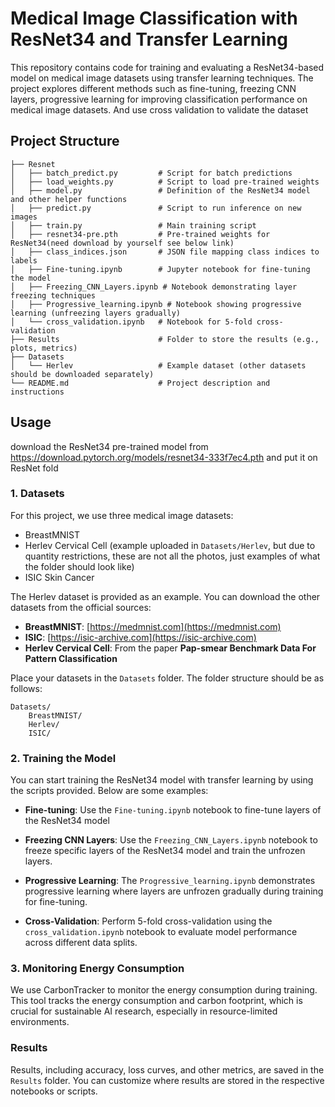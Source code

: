 
# Medical Image Classification with ResNet34 and Transfer Learning

This repository contains code for training and evaluating a ResNet34-based model on medical image datasets using transfer learning techniques. The project explores different methods such as fine-tuning, freezing CNN layers, progressive learning for improving classification performance on medical image datasets. And use cross validation to validate the dataset

## Project Structure

```
├── Resnet
│   ├── batch_predict.py         # Script for batch predictions
│   ├── load_weights.py          # Script to load pre-trained weights
│   ├── model.py                 # Definition of the ResNet34 model and other helper functions
│   ├── predict.py               # Script to run inference on new images
│   ├── train.py                 # Main training script
│   ├── resnet34-pre.pth         # Pre-trained weights for ResNet34(need download by yourself see below link)
│   ├── class_indices.json       # JSON file mapping class indices to labels
│   ├── Fine-tuning.ipynb        # Jupyter notebook for fine-tuning the model
│   ├── Freezing_CNN_Layers.ipynb # Notebook demonstrating layer freezing techniques
│   ├── Progressive_learning.ipynb # Notebook showing progressive learning (unfreezing layers gradually)
│   └── cross_validation.ipynb   # Notebook for 5-fold cross-validation
├── Results                      # Folder to store the results (e.g., plots, metrics)
├── Datasets
│   └── Herlev                   # Example dataset (other datasets should be downloaded separately)
└── README.md                    # Project description and instructions
```

## Usage

download the ResNet34 pre-trained model from    
https://download.pytorch.org/models/resnet34-333f7ec4.pth
and put it on ResNet fold

### 1. Datasets

For this project, we use three medical image datasets:
- BreastMNIST
- Herlev Cervical Cell (example uploaded in `Datasets/Herlev`, but due to quantity restrictions, these are not all the photos, just examples of what the folder should look like)
- ISIC Skin Cancer

The Herlev dataset is provided as an example. You can download the other datasets from the official sources:
- **BreastMNIST**: [https://medmnist.com](https://medmnist.com)
- **ISIC**: [https://isic-archive.com](https://isic-archive.com)
- **Herlev Cervical Cell**: From the paper **Pap-smear Benchmark Data For Pattern Classification**

Place your datasets in the `Datasets` folder. The folder structure should be as follows:
```
Datasets/
    BreastMNIST/
    Herlev/
    ISIC/
```

### 2. Training the Model

You can start training the ResNet34 model with transfer learning by using the scripts provided. Below are some examples:

- **Fine-tuning**:
  Use the `Fine-tuning.ipynb` notebook to fine-tune layers of the ResNet34 model

- **Freezing CNN Layers**:
  Use the `Freezing_CNN_Layers.ipynb` notebook to freeze specific layers of the ResNet34 model and train the unfrozen layers.

- **Progressive Learning**:
  The `Progressive_learning.ipynb` demonstrates progressive learning where layers are unfrozen gradually during training for fine-tuning.

- **Cross-Validation**:
  Perform 5-fold cross-validation using the `cross_validation.ipynb` notebook to evaluate model performance across different data splits.

### 3. Monitoring Energy Consumption

We use CarbonTracker to monitor the energy consumption during training. This tool tracks the energy consumption and carbon footprint, which is crucial for sustainable AI research, especially in resource-limited environments.

### Results

Results, including accuracy, loss curves, and other metrics, are saved in the `Results` folder. You can customize where results are stored in the respective notebooks or scripts.
